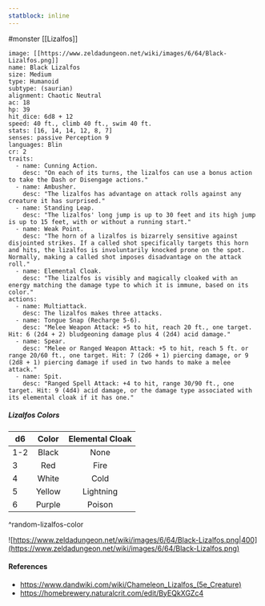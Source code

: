 ```yaml
---
statblock: inline
---
```

 #monster [[Lizalfos]]

```statblock
image: [[https://www.zeldadungeon.net/wiki/images/6/64/Black-Lizalfos.png]]
name: Black Lizalfos
size: Medium
type: Humanoid
subtype: (saurian)
alignment: Chaotic Neutral
ac: 18
hp: 39
hit_dice: 6d8 + 12
speed: 40 ft., climb 40 ft., swim 40 ft.
stats: [16, 14, 14, 12, 8, 7]
senses: passive Perception 9
languages: Blin
cr: 2
traits:
  - name: Cunning Action.
    desc: "On each of its turns, the lizalfos can use a bonus action to take the Dash or Disengage actions."
  - name: Ambusher.
    desc: "The lizalfos has advantage on attack rolls against any creature it has surprised."
  - name: Standing Leap.
    desc: "The lizalfos' long jump is up to 30 feet and its high jump is up to 15 feet, with or without a running start."
  - name: Weak Point.
    desc: "The horn of a lizalfos is bizarrely sensitive against disjointed strikes. If a called shot specifically targets this horn and hits, the lizalfos is involuntarily knocked prone on the spot. Normally, making a called shot imposes disadvantage on the attack roll."
  - name: Elemental Cloak.
    desc: "The lizalfos is visibly and magically cloaked with an energy matching the damage type to which it is immune, based on its color."
actions:
  - name: Multiattack.
    desc: The lizalfos makes three attacks.
  - name: Tongue Snap (Recharge 5-6).
    desc: "Melee Weapon Attack: +5 to hit, reach 20 ft., one target. Hit: 6 (2d4 + 2) bludgeoning damage plus 4 (2d4) acid damage."
  - name: Spear.
    desc: "Melee or Ranged Weapon Attack: +5 to hit, reach 5 ft. or range 20/60 ft., one target. Hit: 7 (2d6 + 1) piercing damage, or 9 (2d8 + 1) piercing damage if used in two hands to make a melee attack."
  - name: Spit.
    desc: "Ranged Spell Attack: +4 to hit, range 30/90 ft., one target. Hit: 9 (4d4) acid damage, or the damage type associated with its elemental cloak if it has one."
```

##### Lizalfos Colors

| d6  | Color  | Elemental Cloak |
| --- |:------:|:---------------:|
| 1-2 | Black  |      None       |
| 3   |  Red   |      Fire       |
| 4   | White  |      Cold       |
| 5   | Yellow |    Lightning    |
| 6   | Purple |     Poison      |
^random-lizalfos-color

![https://www.zeldadungeon.net/wiki/images/6/64/Black-Lizalfos.png|400](https://www.zeldadungeon.net/wiki/images/6/64/Black-Lizalfos.png)

#### References

* https://www.dandwiki.com/wiki/Chameleon_Lizalfos_(5e_Creature)
* https://homebrewery.naturalcrit.com/edit/ByEQkXGZc4